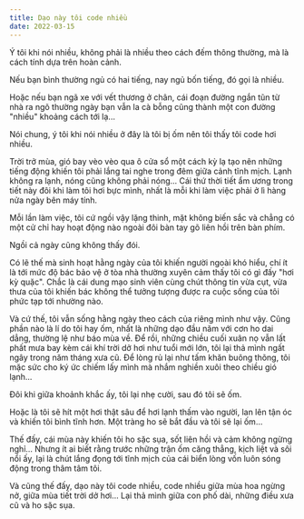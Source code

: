```yaml
---
title: Dạo này tôi code nhiều
date: 2022-03-15
---
```

Ý tôi khi nói nhiều, không phải là nhiều theo cách đếm thông thường, mà là cách tính dựa trên hoàn cảnh.

Nếu bạn bình thường ngủ có hai tiếng, nay ngủ bốn tiếng, đó gọi là nhiều.

Hoặc nếu bạn ngã xe với vết thương ở chân, cái đoạn đường ngắn tũn từ nhà ra ngõ thường ngày bạn vẫn la cà bỗng cũng thành một con đường "nhiều" khoảng cách tới lạ...

Nói chung, ý tôi khi nói nhiều ở đây là tôi bị ốm nên tôi thấy tôi code hơi nhiều.

Trời trở mùa, gió bay vèo vèo qua ô cửa sổ một cách kỳ lạ tạo nên những tiếng động khiến tôi phải lắng tai nghe trong đêm giữa cảnh tĩnh mịch. Lạnh không ra lạnh, nóng cũng không phải nóng... Cái thứ thời tiết ẩm ương trong tiết này đôi khi làm tôi hơi bực mình, nhất là mỗi khi làm việc phải ở lì hàng nửa ngày bên máy tính.

Mỗi lần làm việc, tôi cứ ngồi vậy lặng thinh, mặt không biến sắc và chẳng có một cử chỉ hay hoạt động nào ngoài đôi bàn tay gõ liên hồi trên bàn phím.

Ngồi cả ngày cũng không thấy đói.

Có lẽ thế mà sinh hoạt hằng ngày của tôi khiến người ngoài khó hiểu, chí ít là tới mức độ bác bảo vệ ở tòa nhà thường xuyên cảm thấy tôi có gì đấy "hơi kỳ quặc". Chắc là cái dung mạo sinh viên cùng chút thông tin vừa cụt, vừa thưa của tôi khiến bác không thể tưởng tượng được ra cuộc sống của tôi phức tạp tới nhường nào.

Và cứ thế, tôi vẫn sống hằng ngày theo cách của riêng mình như vậy. Cũng phần nào là lí do tôi hay ốm, nhất là những dạo đầu năm với cơn ho dai dẳng, thường lệ như báo mùa về. Để rồi, những chiều cuối xuân nọ vẫn lất phất mưa bay kèm cái khí trời dở hơi như tuổi mới lớn, tôi lại thả mình ngất ngây trong năm tháng xưa cũ. Để lòng rủ lại như tấm khăn buông thõng, tôi mặc sức cho ký ức chiếm lấy mình mà nhắm nghiền xuôi theo chiều gió lạnh...

Đôi khi giữa khoảnh khắc ấy, tôi lại nhẹ cười, sau đó tôi sẽ ốm.

Hoặc là tôi sẽ hít một hơi thật sâu để hơi lạnh thấm vào người, lan lên tận óc và khiến tôi bình tĩnh hơn. Một tràng ho sẽ bắt đầu và tôi sẽ lại ốm...

Thế đấy, cái mùa này khiến tôi ho sặc sụa, sốt liên hồi và cảm không ngừng nghỉ... Nhưng ít ai biết rằng trước những trận ốm căng thẳng, kịch liệt và sôi nổi ấy, lại là chút lắng đọng tới tĩnh mịch của cái biển lòng vốn luôn sóng động trong thâm tâm tôi.

Và cũng thế đấy, dạo này tôi code nhiều, code nhiều giữa mùa hoa ngừng nở, giữa mùa tiết trời dở hơi... Lại thả mình giữa con phố dài, những điều xưa cũ và ho sặc sụa.

